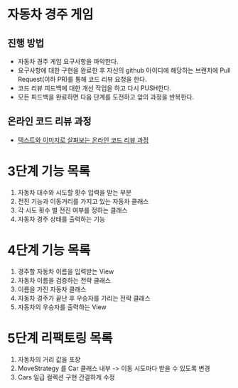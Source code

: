 # 자동차 경주 게임
## 진행 방법
* 자동차 경주 게임 요구사항을 파악한다.
* 요구사항에 대한 구현을 완료한 후 자신의 github 아이디에 해당하는 브랜치에 Pull Request(이하 PR)를 통해 코드 리뷰 요청을 한다.
* 코드 리뷰 피드백에 대한 개선 작업을 하고 다시 PUSH한다.
* 모든 피드백을 완료하면 다음 단계를 도전하고 앞의 과정을 반복한다.

## 온라인 코드 리뷰 과정
* [텍스트와 이미지로 살펴보는 온라인 코드 리뷰 과정](https://github.com/next-step/nextstep-docs/tree/master/codereview)

# 3단계 기능 목록
1. 자동차 대수와 시도할 횟수 입력을 받는 부분
2. 전진 기능과 이동거리를 가지고 있는 자동차 클래스 
3. 각 시도 횟수 별 전진 여부를 정하는 클래스
4. 자동차 경주 상태를 출력하는 기능

# 4단계 기능 목록
1. 경주할 자동차 이름을 입력받는 View
2. 자동차 이름을 검증하는 전략 클래스
3. 이름을 가진 자동차 클래스
4. 자동차 경주가 끝난 후 우승자를 가리는 전략 클래스
5. 자동차의 우승자를 출력하는 View

# 5단계 리팩토링 목록
1. 자동차의 거리 값을 포장
2. MoveStrategy 를 Car 클래스 내부 -> 이동 시도마다 받을 수 있도록 변경
3. Cars 일급 컬렉션 구현 간결하게 수정